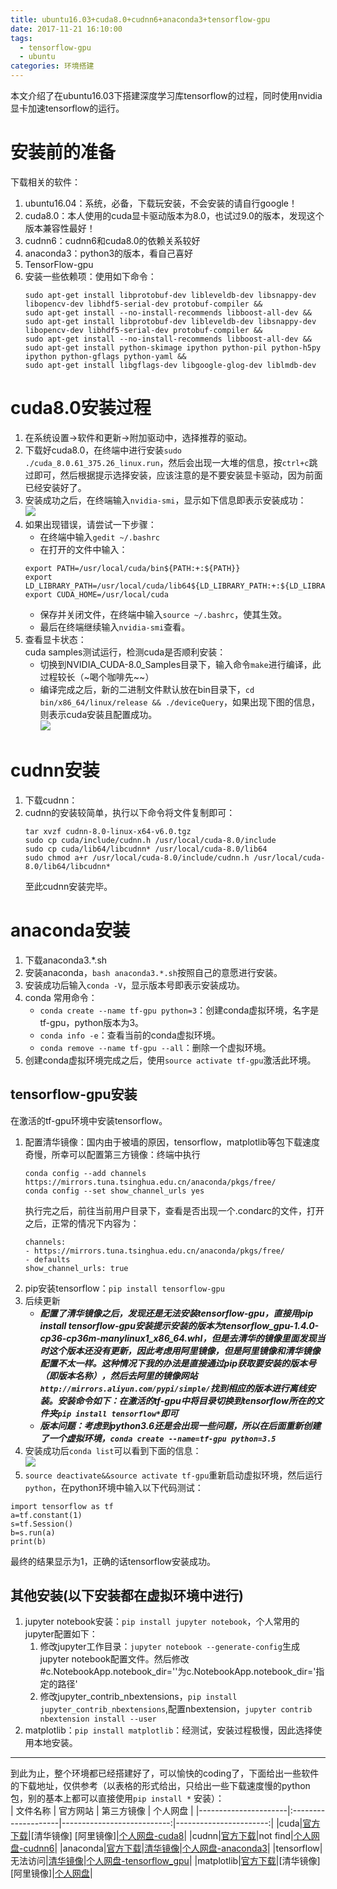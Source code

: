 ```yaml
---
title: ubuntu16.03+cuda8.0+cudnn6+anaconda3+tensorflow-gpu
date: 2017-11-21 16:10:00
tags:
  - tensorflow-gpu
  - ubuntu
categories: 环境搭建
---
```

本文介绍了在ubuntu16.03下搭建深度学习库tensorflow的过程，同时使用nvidia显卡加速tensorflow的运行。
<!---more--->
# 安装前的准备
下载相关的软件：  
1. ubuntu16.04：系统，必备，下载玩安装，不会安装的请自行google！
1. cuda8.0：本人使用的cuda显卡驱动版本为8.0，也试过9.0的版本，发现这个版本兼容性最好！
1. cudnn6：cudnn6和cuda8.0的依赖关系较好
1. anaconda3：python3的版本，看自己喜好
1. TensorFlow-gpu
1. 安装一些依赖项：使用如下命令：
    ```
    sudo apt-get install libprotobuf-dev libleveldb-dev libsnappy-dev libopencv-dev libhdf5-serial-dev protobuf-compiler && 
    sudo apt-get install --no-install-recommends libboost-all-dev && 
    sudo apt-get install libprotobuf-dev libleveldb-dev libsnappy-dev libopencv-dev libhdf5-serial-dev protobuf-compiler && 
    sudo apt-get install --no-install-recommends libboost-all-dev && 
    sudo apt-get install python-skimage ipython python-pil python-h5py ipython python-gflags python-yaml && 
    sudo apt-get install libgflags-dev libgoogle-glog-dev liblmdb-dev
    ```
# cuda8.0安装过程
1. 在系统设置->软件和更新->附加驱动中，选择推荐的驱动。
1. 下载好cuda8.0，在终端中进行安装`sudo ./cuda_8.0.61_375.26_linux.run`，然后会出现一大堆的信息，按`ctrl+c`跳过即可，然后根据提示选择安装，应该注意的是不要安装显卡驱动，因为前面已经安装好了。
1. 安装成功之后，在终端输入`nvidia-smi`，显示如下信息即表示安装成功：  
    ![](https://ws1.sinaimg.cn/large/c2894cd5gy1flpprhx0vzj20kc0bugms.jpg)
1. 如果出现错误，请尝试一下步骤：  
    * 在终端中输入`gedit ~/.bashrc`
    * 在打开的文件中输入：  
    ```
    export PATH=/usr/local/cuda/bin${PATH:+:${PATH}}
    export LD_LIBRARY_PATH=/usr/local/cuda/lib64${LD_LIBRARY_PATH:+:${LD_LIBRARY_PATH}}
    export CUDA_HOME=/usr/local/cuda
    ```
    * 保存并关闭文件，在终端中输入`source ~/.bashrc`，使其生效。
    * 最后在终端继续输入`nvidia-smi`查看。
1. 查看显卡状态：  
    cuda samples测试运行，检测cuda是否顺利安装：  
    * 切换到NVIDIA_CUDA-8.0_Samples目录下，输入命令`make`进行编译，此过程较长（~喝个咖啡先~~）
    * 编译完成之后，新的二进制文件默认放在bin目录下，`cd bin/x86_64/linux/release && ./deviceQuery`，如果出现下图的信息，则表示cuda安装且配置成功。  
    ![](https://ws1.sinaimg.cn/large/c2894cd5gy1flpqriomn3j20w00jvn19.jpg)
# cudnn安装
1. 下载cudnn：
1. cudnn的安装较简单，执行以下命令将文件复制即可：  
    ```
    tar xvzf cudnn-8.0-linux-x64-v6.0.tgz
    sudo cp cuda/include/cudnn.h /usr/local/cuda-8.0/include
    sudo cp cuda/lib64/libcudnn* /usr/local/cuda-8.0/lib64
    sudo chmod a+r /usr/local/cuda-8.0/include/cudnn.h /usr/local/cuda-8.0/lib64/libcudnn*
    ```
    至此cudnn安装完毕。
# anaconda安装
1. 下载anaconda3.*.sh
1. 安装anaconda，`bash anaconda3.*.sh`按照自己的意愿进行安装。
1. 安装成功后输入`conda -V`，显示版本号即表示安装成功。
1. conda 常用命令：
    * `conda create --name tf-gpu python=3`：创建conda虚拟环境，名字是tf-gpu，python版本为3。
    * `conda info -e`：查看当前的conda虚拟环境。
    * `conda remove --name tf-gpu --all`：删除一个虚拟环境。
1. 创建conda虚拟环境完成之后，使用`source activate tf-gpu`激活此环境。
## tensorflow-gpu安装
在激活的tf-gpu环境中安装tensorflow。
1. 配置清华镜像：国内由于被墙的原因，tensorflow，matplotlib等包下载速度奇慢，所幸可以配置第三方镜像：终端中执行
    ```
    conda config --add channels https://mirrors.tuna.tsinghua.edu.cn/anaconda/pkgs/free/
    conda config --set show_channel_urls yes
    ```
    执行完之后，前往当前用户目录下，查看是否出现一个.condarc的文件，打开之后，正常的情况下内容为：
    ```
    channels:
    - https://mirrors.tuna.tsinghua.edu.cn/anaconda/pkgs/free/
    - defaults
    show_channel_urls: true
    ```
1. pip安装tensorflow：`pip install tensorflow-gpu`    
1. 后续更新  
    * ***配置了清华镜像之后，发现还是无法安装tensorflow-gpu，直接用pip install tensorflow-gpu安装提示安装的版本为tensorflow_gpu-1.4.0-cp36-cp36m-manylinux1_x86_64.whl，但是去清华的镜像里面发现当时这个版本还没有更新，因此考虑用阿里镜像，但是阿里镜像和清华镜像配置不太一样。这种情况下我的办法是直接通过pip获取要安装的版本号（即版本名称），然后去阿里的镜像网站`http://mirrors.aliyun.com/pypi/simple/`找到相应的版本进行离线安装。安装命令如下：在激活的tf-gpu中将目录切换到tensorflow所在的文件夹`pip install tensorflow*`即可***
    * ***版本问题：考虑到python3.6还是会出现一些问题，所以在后面重新创建了一个虚拟环境，`conda create --name=tf-gpu python=3.5`***
1. 安装成功后`conda list`可以看到下面的信息：  
    ![](https://ws1.sinaimg.cn/large/c2894cd5gy1flpt66kz8aj20kz0ecq56.jpg)
1. `source deactivate&&source activate tf-gpu`重新启动虚拟环境，然后运行`python`，在python环境中输入以下代码测试：
```
import tensorflow as tf
a=tf.constant(1)
s=tf.Session()
b=s.run(a)
print(b)
```
最终的结果显示为1，正确的话tensorflow安装成功。
## 其他安装(以下安装都在虚拟环境中进行)
1. jupyter notebook安装：`pip install jupyter notebook`，个人常用的jupyter配置如下：
    1. 修改jupyter工作目录：`jupyter notebook --generate-config`生成jupyter notebook配置文件。然后修改#c.NotebookApp.notebook_dir=''为c.NotebookApp.notebook_dir='指定的路径'
    1. 修改jupyter_contrib_nbextensions，`pip install jupyter_contrib_nbextensions`,配置nbextension，`jupyter contrib nbextension install --user`
1. matplotlib：`pip install matplotlib`：经测试，安装过程极慢，因此选择使用本地安装。
***
到此为止，整个环境都已经搭建好了，可以愉快的coding了，下面给出一些软件的下载地址，仅供参考（以表格的形式给出，只给出一些下载速度慢的python包，别的基本上都可以直接使用`pip install *` 安装）：  
|       文件名称        |       官方网站       |        第三方镜像          |         个人网盘        |
|----------------------|:--------------------|---------------------------:|-----------------------:|
|cuda|[官方下载](https://developer.nvidia.com/cuda-downloads)|[清华镜像] [阿里镜像]|[个人网盘-cuda8](https://www.nextcloud.ghan.top/index.php/s/Wz1eZMWlJsKny47)|
|cudnn|[官方下载](https://developer.nvidia.com/cudnn)|not find|[个人网盘-cudnn6]( https://www.nextcloud.ghan.top/index.php/s/7Tjnb22XMAdy1dn)|
|anaconda|[官方下载](https://www.anaconda.com/download/)|[清华镜像](https://mirrors.tuna.tsinghua.edu.cn/anaconda/archive/)|[个人网盘-anaconda3](https://www.nextcloud.ghan.top/index.php/s/5VbPUVKreUVWqMU)|
|tensorflow|无法访问|[清华镜像](https://mirrors.tuna.tsinghua.edu.cn/tensorflow/)|[个人网盘-tensorflow_gpu]()|
|matplotlib|[官方下载](https://pypi.python.org/pypi/matplotlib)|[清华镜像] [阿里镜像]|[个人网盘]()|
